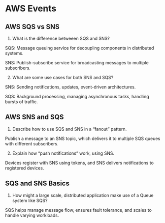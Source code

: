 # AWS Events


## AWS SQS vs SNS

1. What is the difference betweeen SQS and SNS?

SQS: Message queuing service for decoupling components in distributed systems.

SNS: Publish-subscribe service for broadcasting messages to multiple subscribers.

2. What are some use cases for both SNS and SQS?

SNS: Sending notifications, updates, event-driven architectures.

SQS: Background processing, managing asynchronous tasks, handling bursts of traffic.

## AWS SNS and SQS

1. Describe how to use SQS and SNS in a “fanout” pattern.

Publish a message to an SNS topic, which delivers it to multiple SQS queues with different subscribers.

2. Explain how “push notifications” work, using SNS.

Devices register with SNS using tokens, and SNS delivers notifications to registered devices.

## SQS and SNS Basics

1. How might a large scale, distributed application make use of a Queue system like SQS?

SQS helps manage message flow, ensures fault tolerance, and scales to handle varying workloads.
